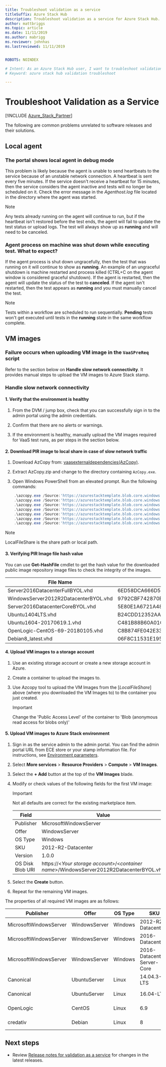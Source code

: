 ```yaml
---
title: Troubleshoot validation as a service
titleSuffix: Azure Stack Hub
description: Troubleshoot validation as a service for Azure Stack Hub.
author: mattbriggs
ms.topic: article
ms.date: 11/11/2019
ms.author: mabrigg
ms.reviewer: johnhas
ms.lastreviewed: 11/11/2019


ROBOTS: NOINDEX

# Intent: As an Azure Stack Hub user, I want to troubleshoot validation as a service for Azure Stack Hub.
# Keyword: azure stack hub validation troubleshoot

---
```



# Troubleshoot Validation as a Service

[!INCLUDE [Azure_Stack_Partner](./includes/azure-stack-partner-appliesto.md)]

The following are common problems unrelated to software releases and their solutions.

## Local agent

### The portal shows local agent in debug mode

This problem is likely because the agent is unable to send heartbeats to the service because of an unstable network connection. A heartbeat is sent every five minutes. If the service doesn't receive a heartbeat for 15 minutes, then the service considers the agent inactive and tests will no longer be scheduled on it. Check the error message in the *Agenthost.log* file located in the directory where the agent was started.

> [!Note]
> Any tests already running on the agent will continue to run, but if the heartbeat isn't restored before the test ends, the agent will fail to update the test status or upload logs. The test will always show up as **running** and will need to be canceled.

### Agent process on machine was shut down while executing test. What to expect?

If the agent process is shut down ungracefully, then the test that was running on it will continue to show as **running**. An example of an ungraceful shutdown is machine restarted and process killed (CTRL+C on the agent window is considered graceful shutdown). If the agent is restarted, then the agent will update the status of the test to **canceled**. If the agent isn't restarted, then the test appears as **running** and you must manually cancel the test.

> [!Note]
> Tests within a workflow are scheduled to run sequentially. **Pending** tests won't get executed until tests in the **running** state in the same workflow complete.

## VM images

### Failure occurs when uploading VM image in the `VaaSPreReq` script
Refer to the section below on **Handle slow network connectivity**. It provides manual steps to upload the VM images to Azure Stack stamp.

### Handle slow network connectivity

#### 1. Verify that the environment is healthy

1. From the DVM / jump box, check that you can successfully sign in to the admin portal using the admin credentials.

2. Confirm that there are no alerts or warnings.

3. If the environment is healthy, manually upload the VM images required for VaaS test runs, as per steps in the section below.

<!-- This is from the appendix to the Deploy local agent topic. -->

#### 2. Download PIR image to local share in case of slow network traffic

1. Download AzCopy from: [vaasexternaldependencies(AzCopy)](https://vaasexternaldependencies.blob.core.windows.net/prereqcomponents/AzCopy.zip).

2. Extract AzCopy.zip and change to the directory containing `AzCopy.exe`.

3. Open Windows PowerShell from an elevated prompt. Run the following commands:

```powershell  
    .\azcopy.exe /Source:'https://azurestacktemplate.blob.core.windows.net/azurestacktemplate-public-container' /Dest:'<LocalFileShare>' /Pattern:'Server2016DatacenterFullBYOL.vhd' /NC:12 /V:azcopylog.log /Y
    .\azcopy.exe /Source:'https://azurestacktemplate.blob.core.windows.net/azurestacktemplate-public-container' /Dest:'<LocalFileShare>' /Pattern:'Server2016DatacenterCoreBYOL.vhd' /NC:12 /V:azcopylog.log /Y
    .\azcopy.exe /Source:'https://azurestacktemplate.blob.core.windows.net/azurestacktemplate-public-container' /Dest:'<LocalFileShare>' /Pattern:'WindowsServer2012R2DatacenterBYOL.vhd' /NC:12 /V:azcopylog.log /Y
    .\azcopy.exe /Source:'https://azurestacktemplate.blob.core.windows.net/azurestacktemplate-public-container' /Dest:'<LocalFileShare>' /Pattern:'Ubuntu1404LTS.vhd' /NC:12 /V:azcopylog.log /Y
    .\azcopy.exe /Source:'https://azurestacktemplate.blob.core.windows.net/azurestacktemplate-public-container' /Dest:'<LocalFileShare>' /Pattern:'Ubuntu1604-20170619.1.vhd' /NC:12 /V:azcopylog.log /Y
    .\azcopy.exe /Source:'https://azurestacktemplate.blob.core.windows.net/azurestacktemplate-public-container' /Dest:'<LocalFileShare>' /Pattern:'OpenLogic-CentOS-69-20180105.vhd' /NC:12 /V:azcopylog.log /Y
    .\azcopy.exe /Source:'https://azurestacktemplate.blob.core.windows.net/azurestacktemplate-public-container' /Dest:'<LocalFileShare>' /Pattern:'Debian8_latest.vhd' /NC:12 /V:azcopylog.log /Y
```

> [!Note]  
> LocalFileShare is the share path or local path.

#### 3. Verifying PIR Image file hash value

You can use **Get-HashFile** cmdlet to get the hash value for the downloaded public image repository image files to check the integrity of the images.

| File Name | SHA256 |
|---------------------------------------|------------------------------------------------------------------|
| Server2016DatacenterFullBYOL.vhd | 6ED58DCA666D530811A1EA563BA509BF9C29182B902D18FCA03C7E0868F733E9 |
| WindowsServer2012R2DatacenterBYOL.vhd | 9792CBF742870B1730B9B16EA814C683A8415EFD7601DDB6D5A76D0964767028 |
| Server2016DatacenterCoreBYOL.vhd | 5E80E1A6721A48A10655E6154C1B90E320DF5558487D6A0D7BFC7DCD32C4D9A5 |
| Ubuntu1404LTS.vhd | B24CDD12352AAEBC612A4558AB9E80F031A2190E46DCB459AF736072742E20E0 |
| Ubuntu1604-20170619.1.vhd | C481B88B60A01CBD5119A3F56632A2203EE5795678D3F3B9B764FFCA885E26CB |
| OpenLogic-CentOS-69-20180105.vhd | C8B874FE042E33B488110D9311AF1A5C7DC3B08E6796610BF18FDD6728C7913C |
| Debian8_latest.vhd | 06F8C11531E195D0C90FC01DFF5DC396BB1DD73A54F8252291ED366CACD996C1 |

#### 4. Upload VM images to a storage account

1. Use an existing storage account or create a new storage account in Azure.

2. Create a container to upload the images to.

3. Use Azcopy tool to upload the VM Images from the [*LocalFileShare*] above (where you downloaded the VM Images to) to the container you just created.
    > [!IMPORTANT]
    > Change the 'Public Access Level' of the container to 'Blob (anonymous read access for blobs only)'

#### 5. Upload VM images to Azure Stack environment

1. Sign in as the service admin to the admin portal. You can find the admin portal URL from ECE store or your stamp information file. For instructions, see [Environment parameters](azure-stack-vaas-parameters.md#environment-parameters).

2. Select **More services** > **Resource Providers** > **Compute** > **VM Images**.

3. Select the **+ Add** button at the top of the **VM Images** blade.

4. Modify or check values of the following fields for the first VM image:

    > [!IMPORTANT]
    > Not all defaults are correct for the existing marketplace item.

    | Field  | Value  |
    |---------|---------|
    | Publisher | MicrosoftWindowsServer |
    | Offer | WindowsServer |
    | OS Type | Windows |
    | SKU | 2012-R2-Datacenter |
    | Version | 1.0.0 |
    | OS Disk Blob URI | https://<*Your storage account*>/<*container name*>/WindowsServer2012R2DatacenterBYOL.vhd |


5. Select the **Create** button.

6. Repeat for the remaining VM images.

The properties of all required VM images are as follows:

| Publisher  | Offer  | OS Type | SKU | Version | OS Disk Blob URI |
|---------|---------|---------|---------|---------|---------|
| MicrosoftWindowsServer| WindowsServer | Windows | 2012-R2-Datacenter | 1.0.0 | https://[*Your storage account*]/[*container name*]/WindowsServer2012R2DatacenterBYOL.vhd |
| MicrosoftWindowsServer | WindowsServer | Windows | 2016-Datacenter | 1.0.0 | https://[*Your storage account*]/[*container name*]/Server2016DatacenterFullBYOL.vhd |
| MicrosoftWindowsServer | WindowsServer | Windows | 2016-Datacenter-Server-Core | 1.0.0 | https://[*Your storage account*]/[*container name*]/Server2016DatacenterCoreBYOL.vhd |
| Canonical | UbuntuServer | Linux | 14.04.3-LTS | 1.0.0 | https://[*Your storage account*]/[*container name*]/Ubuntu1404LTS.vhd |
| Canonical | UbuntuServer | Linux | 16.04-LTS | 16.04.20170811 | https://[*Your storage account*]/[*container name*]/Ubuntu1604-20170619.1.vhd |
| OpenLogic | CentOS | Linux | 6.9 | 1.0.0 | https://[*Your storage account*]/[*container name*]/OpenLogic-CentOS-69-20180105.vhd |
| credativ | Debian | Linux | 8 | 1.0.0 | https://[*Your storage account*]/[*container name*]/Debian8_latest.vhd |

## Next steps

- Review [Release notes for validation as a service](azure-stack-vaas-release-notes.md) for changes in the latest releases.